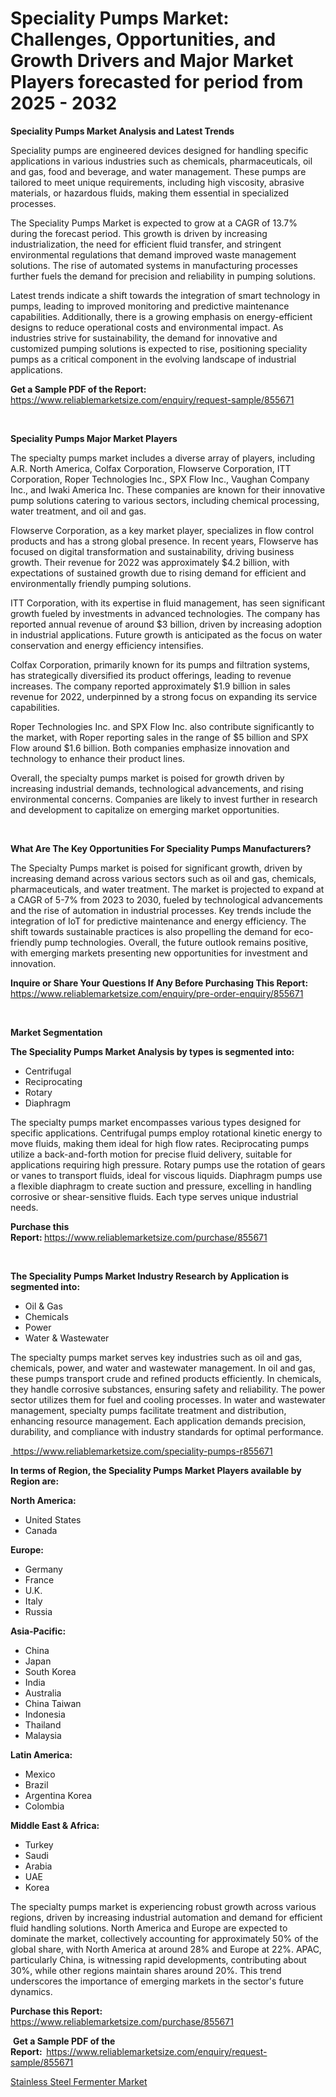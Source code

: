 <p><h1>Speciality Pumps Market: Challenges, Opportunities, and Growth Drivers and Major Market Players forecasted for period from 2025 - 2032</h1></p><p><strong>Speciality Pumps Market Analysis and Latest Trends</strong></p>
<p><p>Speciality pumps are engineered devices designed for handling specific applications in various industries such as chemicals, pharmaceuticals, oil and gas, food and beverage, and water management. These pumps are tailored to meet unique requirements, including high viscosity, abrasive materials, or hazardous fluids, making them essential in specialized processes. </p><p>The Speciality Pumps Market is expected to grow at a CAGR of 13.7% during the forecast period. This growth is driven by increasing industrialization, the need for efficient fluid transfer, and stringent environmental regulations that demand improved waste management solutions. The rise of automated systems in manufacturing processes further fuels the demand for precision and reliability in pumping solutions. </p><p>Latest trends indicate a shift towards the integration of smart technology in pumps, leading to improved monitoring and predictive maintenance capabilities. Additionally, there is a growing emphasis on energy-efficient designs to reduce operational costs and environmental impact. As industries strive for sustainability, the demand for innovative and customized pumping solutions is expected to rise, positioning speciality pumps as a critical component in the evolving landscape of industrial applications.</p></p>
<p><strong>Get a Sample PDF of the Report:&nbsp;</strong> <a href="https://www.reliablemarketsize.com/enquiry/request-sample/855671?utm_campaign=2297&utm_medium=2&utm_source=Github&utm_content=ia&utm_term=17022025&utm_id=speciality-pumps">https://www.reliablemarketsize.com/enquiry/request-sample/855671</a></p>
<p>&nbsp;</p>
<p><strong>Speciality Pumps Major Market Players</strong></p>
<p><p>The specialty pumps market includes a diverse array of players, including A.R. North America, Colfax Corporation, Flowserve Corporation, ITT Corporation, Roper Technologies Inc., SPX Flow Inc., Vaughan Company Inc., and Iwaki America Inc. These companies are known for their innovative pump solutions catering to various sectors, including chemical processing, water treatment, and oil and gas.</p><p>Flowserve Corporation, as a key market player, specializes in flow control products and has a strong global presence. In recent years, Flowserve has focused on digital transformation and sustainability, driving business growth. Their revenue for 2022 was approximately $4.2 billion, with expectations of sustained growth due to rising demand for efficient and environmentally friendly pumping solutions.</p><p>ITT Corporation, with its expertise in fluid management, has seen significant growth fueled by investments in advanced technologies. The company has reported annual revenue of around $3 billion, driven by increasing adoption in industrial applications. Future growth is anticipated as the focus on water conservation and energy efficiency intensifies.</p><p>Colfax Corporation, primarily known for its pumps and filtration systems, has strategically diversified its product offerings, leading to revenue increases. The company reported approximately $1.9 billion in sales revenue for 2022, underpinned by a strong focus on expanding its service capabilities.</p><p>Roper Technologies Inc. and SPX Flow Inc. also contribute significantly to the market, with Roper reporting sales in the range of $5 billion and SPX Flow around $1.6 billion. Both companies emphasize innovation and technology to enhance their product lines.</p><p>Overall, the specialty pumps market is poised for growth driven by increasing industrial demands, technological advancements, and rising environmental concerns. Companies are likely to invest further in research and development to capitalize on emerging market opportunities.</p></p>
<p>&nbsp;</p>
<p><strong>What Are The Key Opportunities For Speciality Pumps Manufacturers?</strong></p>
<p><p>The Specialty Pumps market is poised for significant growth, driven by increasing demand across various sectors such as oil and gas, chemicals, pharmaceuticals, and water treatment. The market is projected to expand at a CAGR of 5-7% from 2023 to 2030, fueled by technological advancements and the rise of automation in industrial processes. Key trends include the integration of IoT for predictive maintenance and energy efficiency. The shift towards sustainable practices is also propelling the demand for eco-friendly pump technologies. Overall, the future outlook remains positive, with emerging markets presenting new opportunities for investment and innovation.</p></p>
<p><strong>Inquire or Share Your Questions If Any Before Purchasing This Report:</strong> <a href="https://www.reliablemarketsize.com/enquiry/pre-order-enquiry/855671?utm_campaign=2297&utm_medium=2&utm_source=Github&utm_content=ia&utm_term=17022025&utm_id=speciality-pumps">https://www.reliablemarketsize.com/enquiry/pre-order-enquiry/855671</a></p>
<p>&nbsp;</p>
<p><strong>Market Segmentation</strong></p>
<p><strong>The Speciality Pumps Market Analysis by types is segmented into:</strong></p>
<p><ul><li>Centrifugal</li><li>Reciprocating</li><li>Rotary</li><li>Diaphragm</li></ul></p>
<p><p>The specialty pumps market encompasses various types designed for specific applications. Centrifugal pumps employ rotational kinetic energy to move fluids, making them ideal for high flow rates. Reciprocating pumps utilize a back-and-forth motion for precise fluid delivery, suitable for applications requiring high pressure. Rotary pumps use the rotation of gears or vanes to transport fluids, ideal for viscous liquids. Diaphragm pumps use a flexible diaphragm to create suction and pressure, excelling in handling corrosive or shear-sensitive fluids. Each type serves unique industrial needs.</p></p>
<p><strong>Purchase this Report:&nbsp;</strong><a href="https://www.reliablemarketsize.com/purchase/855671?utm_campaign=2297&utm_medium=2&utm_source=Github&utm_content=ia&utm_term=17022025&utm_id=speciality-pumps">https://www.reliablemarketsize.com/purchase/855671</a></p>
<p>&nbsp;</p>
<p><strong>The Speciality Pumps Market Industry Research by Application is segmented into:</strong></p>
<p><ul><li>Oil & Gas</li><li>Chemicals</li><li>Power</li><li>Water & Wastewater</li></ul></p>
<p><p>The specialty pumps market serves key industries such as oil and gas, chemicals, power, and water and wastewater management. In oil and gas, these pumps transport crude and refined products efficiently. In chemicals, they handle corrosive substances, ensuring safety and reliability. The power sector utilizes them for fuel and cooling processes. In water and wastewater management, specialty pumps facilitate treatment and distribution, enhancing resource management. Each application demands precision, durability, and compliance with industry standards for optimal performance.</p></p>
<p><a href="https://www.reliablemarketsize.com/speciality-pumps-r855671?utm_campaign=2297&utm_medium=2&utm_source=Github&utm_content=ia&utm_term=17022025&utm_id=speciality-pumps">&nbsp;https://www.reliablemarketsize.com/speciality-pumps-r855671</a></p>
<p><strong>In terms of Region, the Speciality Pumps Market Players available by Region are:</strong></p>
<p>
    <p> <strong> North America: </strong>
        <ul>
            <li>United States</li>
            <li>Canada</li>
        </ul>
        </p> 
    <p> <strong> Europe: </strong>
        <ul>
            <li>Germany</li>
            <li>France</li>
            <li>U.K.</li>
            <li>Italy</li>
            <li>Russia</li>
        </ul>
        </p> 
    <p> <strong> Asia-Pacific: </strong>
        <ul>
            <li>China</li>
            <li>Japan</li>
            <li>South Korea</li>
            <li>India</li>
            <li>Australia</li>
            <li>China Taiwan</li>
            <li>Indonesia</li>
            <li>Thailand</li>
            <li>Malaysia</li>
        </ul>
        </p> 
    <p> <strong> Latin America: </strong>
        <ul>
            <li>Mexico</li>
            <li>Brazil</li>
            <li>Argentina Korea</li>
            <li>Colombia</li>
        </ul>
        </p> 
    <p> <strong> Middle East & Africa: </strong>
        <ul>
            <li>Turkey</li>
            <li>Saudi</li>
            <li>Arabia</li>
            <li>UAE</li>
            <li>Korea</li>
        </ul>
    </p>
    </p>
<p><p>The specialty pumps market is experiencing robust growth across various regions, driven by increasing industrial automation and demand for efficient fluid handling solutions. North America and Europe are expected to dominate the market, collectively accounting for approximately 50% of the global share, with North America at around 28% and Europe at 22%. APAC, particularly China, is witnessing rapid developments, contributing about 30%, while other regions maintain shares around 20%. This trend underscores the importance of emerging markets in the sector's future dynamics.</p></p>
<p><strong>Purchase this Report: </strong><a href="https://www.reliablemarketsize.com/purchase/855671?utm_campaign=2297&utm_medium=2&utm_source=Github&utm_content=ia&utm_term=17022025&utm_id=speciality-pumps">https://www.reliablemarketsize.com/purchase/855671</a></p>
<p>&nbsp;<strong>Get a Sample PDF of the Report:&nbsp;&nbsp;</strong><a href="https://www.reliablemarketsize.com/enquiry/request-sample/855671?utm_campaign=2297&utm_medium=2&utm_source=Github&utm_content=ia&utm_term=17022025&utm_id=speciality-pumps">https://www.reliablemarketsize.com/enquiry/request-sample/855671</a></p>
<p><strong></strong></p>
<p><p><a href="https://github.com/dierdrecrichton210/Market-Research-Report-List-1/blob/main/stainless-steel-fermenter-market.md?utm_campaign=2297&utm_medium=2&utm_source=Github&utm_content=ia&utm_term=17022025&utm_id=speciality-pumps">Stainless Steel Fermenter Market</a></p></p>